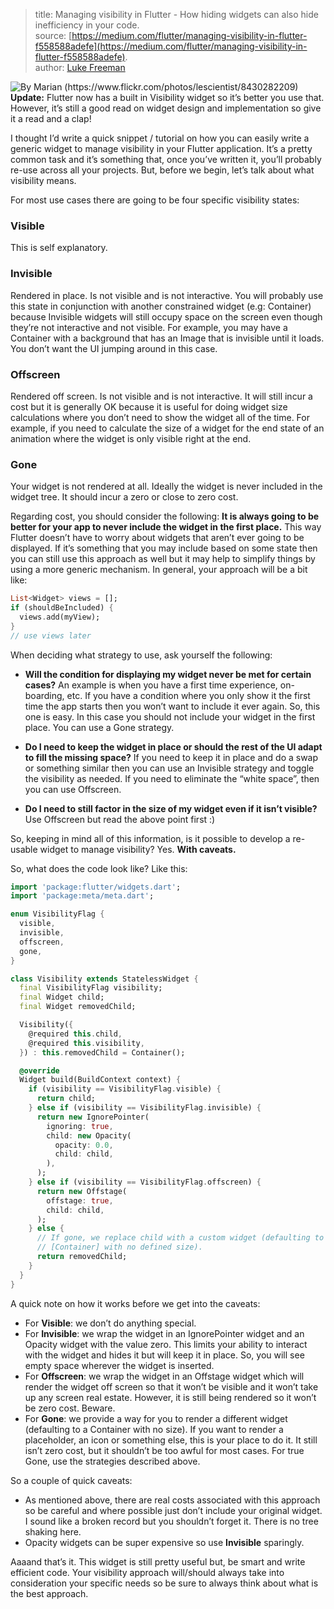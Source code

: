 > title: Managing visibility in Flutter - How hiding widgets can also hide inefficiency in your code.  
> source: [https://medium.com/flutter/managing-visibility-in-flutter-f558588adefe](https://medium.com/flutter/managing-visibility-in-flutter-f558588adefe).  
> author: [Luke Freeman](https://medium.com/@lukeaf)


![By Marian (https://www.flickr.com/photos/lescientist/8430282209) ](https://miro.medium.com/max/3072/1*q-Y9wu-ZE_4YHLYcPpjgGA.jpeg)
**Update:** Flutter now has a built in Visibility widget so it’s better you use that. However, it’s still a good read on widget design and implementation so give it a read and a clap!  

I thought I’d write a quick snippet / tutorial on how you can easily write a generic widget to manage visibility in your Flutter application. It’s a pretty common task and it’s something that, once you’ve written it, you’ll probably re-use across all your projects. But, before we begin, let’s talk about what visibility means.  

For most use cases there are going to be four specific visibility states:  

### Visible
This is self explanatory.

### Invisible
Rendered in place. Is not visible and is not interactive. You will probably use this state in conjunction with another constrained widget (e.g: Container) because Invisible widgets will still occupy space on the screen even though they’re not interactive and not visible. For example, you may have a Container with a background that has an Image that is invisible until it loads. You don’t want the UI jumping around in this case.  

### Offscreen
Rendered off screen. Is not visible and is not interactive. It will still incur a cost but it is generally OK because it is useful for doing widget size calculations where you don’t need to show the widget all of the time. For example, if you need to calculate the size of a widget for the end state of an animation where the widget is only visible right at the end.  

### Gone
Your widget is not rendered at all. Ideally the widget is never included in the widget tree. It should incur a zero or close to zero cost.  

Regarding cost, you should consider the following: **It is always going to be better for your app to never include the widget in the first place.** This way Flutter doesn’t have to worry about widgets that aren’t ever going to be displayed. If it’s something that you may include based on some state then you can still use this approach as well but it may help to simplify things by using a more generic mechanism. In general, your approach will be a bit like:  
``` dart
List<Widget> views = [];
if (shouldBeIncluded) {
  views.add(myView);
}
// use views later
```

When deciding what strategy to use, ask yourself the following:  
- **Will the condition for displaying my widget never be met for certain cases?** An example is when you have a first time experience, on-boarding, etc. If you have a condition where you only show it the first time the app starts then you won’t want to include it ever again. So, this one is easy. In this case you should not include your widget in the first place. You can use a Gone strategy.

- **Do I need to keep the widget in place or should the rest of the UI adapt to fill the missing space?** If you need to keep it in place and do a swap or something similar then you can use an Invisible strategy and toggle the visibility as needed. If you need to eliminate the “white space”, then you can use Offscreen.  

- **Do I need to still factor in the size of my widget even if it isn’t visible?** Use Offscreen but read the above point first :)

So, keeping in mind all of this information, is it possible to develop a re-usable widget to manage visibility? Yes. **With caveats.**  

So, what does the code look like? Like this: 
``` dart
import 'package:flutter/widgets.dart';
import 'package:meta/meta.dart';

enum VisibilityFlag {
  visible,
  invisible,
  offscreen,
  gone,
}

class Visibility extends StatelessWidget {
  final VisibilityFlag visibility;
  final Widget child;
  final Widget removedChild;

  Visibility({
    @required this.child,
    @required this.visibility,
  }) : this.removedChild = Container();

  @override
  Widget build(BuildContext context) {
    if (visibility == VisibilityFlag.visible) {
      return child;
    } else if (visibility == VisibilityFlag.invisible) {
      return new IgnorePointer(
        ignoring: true,
        child: new Opacity(
          opacity: 0.0,
          child: child,
        ),
      );
    } else if (visibility == VisibilityFlag.offscreen) {
      return new Offstage(
        offstage: true,
        child: child,
      );
    } else {
      // If gone, we replace child with a custom widget (defaulting to a
      // [Container] with no defined size).
      return removedChild;
    }
  }
}
```
A quick note on how it works before we get into the caveats:  

- For **Visible**: we don’t do anything special.  
- For **Invisible**: we wrap the widget in an IgnorePointer widget and an Opacity widget with the value zero. This limits your ability to interact with the widget and hides it but will keep it in place. So, you will see empty space wherever the widget is inserted.
- For **Offscreen**: we wrap the widget in an Offstage widget which will render the widget off screen so that it won’t be visible and it won’t take up any screen real estate. However, it is still being rendered so it won’t be zero cost. Beware.
- For **Gone**: we provide a way for you to render a different widget (defaulting to a Container with no size). If you want to render a placeholder, an icon or something else, this is your place to do it. It still isn’t zero cost, but it shouldn’t be too awful for most cases. For true Gone, use the strategies described above.  

So a couple of quick caveats:  

- As mentioned above, there are real costs associated with this approach so be careful and where possible just don’t include your original widget. I sound like a broken record but you shouldn’t forget it. There is no tree shaking here.  
- Opacity widgets can be super expensive so use **Invisible** sparingly.

Aaaand that’s it. This widget is still pretty useful but, be smart and write efficient code. Your visibility approach will/should always take into consideration your specific needs so be sure to always think about what is the best approach.  



